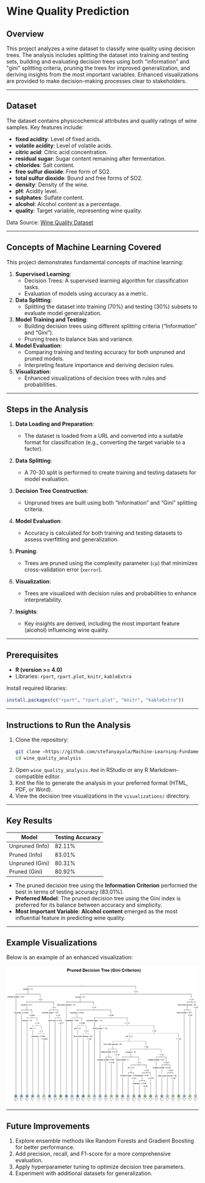 # Wine Quality Prediction

## Overview
This project analyzes a wine dataset to classify wine quality using decision trees. The analysis includes splitting the dataset into training and testing sets, building and evaluating decision trees using both "information" and "gini" splitting criteria, pruning the trees for improved generalization, and deriving insights from the most important variables. Enhanced visualizations are provided to make decision-making processes clear to stakeholders.

---

## Dataset
The dataset contains physicochemical attributes and quality ratings of wine samples. Key features include:
- **fixed acidity**: Level of fixed acids.
- **volatile acidity**: Level of volatile acids.
- **citric acid**: Citric acid concentration.
- **residual sugar**: Sugar content remaining after fermentation.
- **chlorides**: Salt content.
- **free sulfur dioxide**: Free form of SO2.
- **total sulfur dioxide**: Bound and free forms of SO2.
- **density**: Density of the wine.
- **pH**: Acidity level.
- **sulphates**: Sulfate content.
- **alcohol**: Alcohol content as a percentage.
- **quality**: Target variable, representing wine quality.

Data Source: [Wine Quality Dataset](https://archive.ics.uci.edu/ml/datasets/Wine+Quality)

---

## Concepts of Machine Learning Covered
This project demonstrates fundamental concepts of machine learning:
1. **Supervised Learning**:
   - Decision Trees: A supervised learning algorithm for classification tasks.
   - Evaluation of models using accuracy as a metric.
2. **Data Splitting**:
   - Splitting the dataset into training (70%) and testing (30%) subsets to evaluate model generalization.
3. **Model Training and Testing**:
   - Building decision trees using different splitting criteria (“Information” and “Gini”).
   - Pruning trees to balance bias and variance.
4. **Model Evaluation**:
   - Comparing training and testing accuracy for both unpruned and pruned models.
   - Interpreting feature importance and deriving decision rules.
5. **Visualization**:
   - Enhanced visualizations of decision trees with rules and probabilities.

---

## Steps in the Analysis

1. **Data Loading and Preparation**:
   - The dataset is loaded from a URL and converted into a suitable format for classification (e.g., converting the target variable to a factor).

2. **Data Splitting**:
   - A 70-30 split is performed to create training and testing datasets for model evaluation.

3. **Decision Tree Construction**:
   - Unpruned trees are built using both “Information” and “Gini” splitting criteria.

4. **Model Evaluation**:
   - Accuracy is calculated for both training and testing datasets to assess overfitting and generalization.

5. **Pruning**:
   - Trees are pruned using the complexity parameter (`cp`) that minimizes cross-validation error (`xerror`).

6. **Visualization**:
   - Trees are visualized with decision rules and probabilities to enhance interpretability.

7. **Insights**:
   - Key insights are derived, including the most important feature (alcohol) influencing wine quality.

---

## Prerequisites
- **R (version >= 4.0)**
- Libraries: `rpart`, `rpart.plot`, `knitr`, `kableExtra`

Install required libraries:
```R
install.packages(c("rpart", "rpart.plot", "knitr", "kableExtra"))
```

---

## Instructions to Run the Analysis
1. Clone the repository:
   ```bash
   git clone <https://github.com/stefanyayala/Machine-Learning-Fundamentals>
   cd wine_quality_analysis
   ```
2. Open `wine_quality_analysis.Rmd` in RStudio or any R Markdown-compatible editor.
3. Knit the file to generate the analysis in your preferred format (HTML, PDF, or Word).
4. View the decision tree visualizations in the `visualizations/` directory.

---

## Key Results
| Model               | Testing Accuracy |
|---------------------|------------------|
| Unpruned (Info)     | 82.11%          |
| Pruned (Info)       | 83.01%          |
| Unpruned (Gini)     | 80.31%          |
| Pruned (Gini)       | 80.92%          |

- The pruned decision tree using the **Information Criterion** performed the best in terms of testing accuracy (83.01%).
- **Preferred Model**: The pruned decision tree using the Gini index is preferred for its balance between accuracy and simplicity.
- **Most Important Variable**: **Alcohol content** emerged as the most influential feature in predicting wine quality.

---

## Example Visualizations
Below is an example of an enhanced visualization:

![Pruned Decision Tree (Gini)](prune-decision-tree-gini.png)

---

## Future Improvements
1. Explore ensemble methods like Random Forests and Gradient Boosting for better performance.
2. Add precision, recall, and F1-score for a more comprehensive evaluation.
3. Apply hyperparameter tuning to optimize decision tree parameters.
4. Experiment with additional datasets for generalization.
